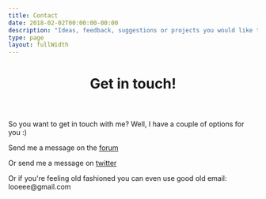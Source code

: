 ```yaml
---
title: Contact
date: 2018-02-02T00:00:00-00:00
description: "Ideas, feedback, suggestions or projects you would like to work on with me? Get in touch at and I'll get back to you ASAP!"
type: page
layout: fullWidth
---
```

<header>
  <h1>Get in touch!</h1>
</header>
<div id="article" itemprop="text">
  <p>
    So you want to get in touch with me? Well, I have a couple of options for you :)
  </p>
  <p>
    Send me a message on the <a href="https://discourse.threejs.org/">forum</a>
  </p>
  <p>
    Or send me a message on <a href="https://twitter.com/looeeeb">twitter</a>
  </p>
  <p>
    Or if you're feeling old fashioned you can even use good old email: looeee@gmail.com
  </p>
</div>